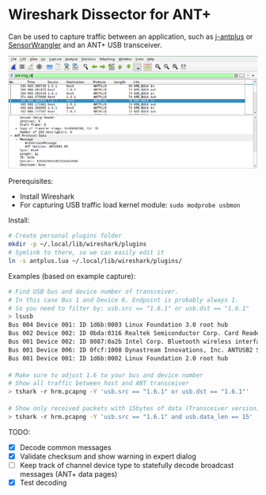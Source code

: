 # Wireshark Dissector for ANT+

Can be used to capture traffic between an application, such as
[j-antplus](https://github.com/JohnAZoidberg/j-antplus) or
[SensorWrangler](https://github.com/JohnAZoidberg/SensorWrangler) and an ANT+
USB transceiver.

![Example Screenshot](ant_wireshark_example.png)

Prerequisites:

- Install Wireshark
- For capturing USB traffic load kernel module: `sudo modprobe usbmon`

Install:

```sh
# Create personal plugins folder
mkdir -p ~/.local/lib/wireshark/plugins
# Symlink to there, so we can easily edit it
ln -s antplus.lua ~/.local/lib/wireshark/plugins/
```

Examples (based on example capture):

```sh
# Find USB bus and device number of transceiver.
# In this case Bus 1 and Device 6. Endpoint is probably always 1.
# So you need to filter by: usb.src == "1.6.1" or usb.dst == "1.6.1"
> lsusb
Bus 004 Device 001: ID 1d6b:0003 Linux Foundation 3.0 root hub
Bus 002 Device 002: ID 0bda:0316 Realtek Semiconductor Corp. Card Reader
Bus 001 Device 002: ID 8087:0a2b Intel Corp. Bluetooth wireless interface
Bus 001 Device 006: ID 0fcf:1008 Dynastream Innovations, Inc. ANTUSB2 Stick
Bus 001 Device 001: ID 1d6b:0002 Linux Foundation 2.0 root hub

# Make sure to adjust 1.6 to your bus and device number
# Show all traffic between host and ANT transceiver
> tshark -r hrm.pcapng -Y 'usb.src == "1.6.1" or usb.dst == "1.6.1"'

# Show only received packets with 15bytes of data (Transceiver version)
> tshark -r hrm.pcapng -Y 'usb.src == "1.6.1" and usb.data_len == 15'
```

TODO:

- [x] Decode common messages
- [x] Validate checksum and show warning in expert dialog
- [ ] Keep track of channel device type to statefully decode broadcast messages (ANT+ data pages)
- [x] Test decoding
